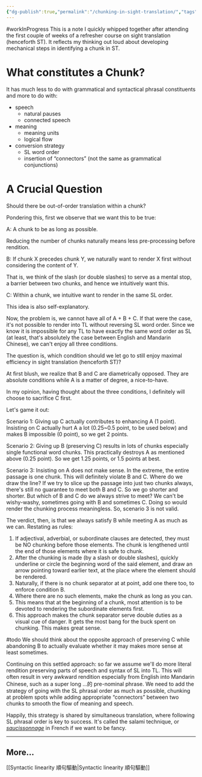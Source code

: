 ```yaml
---
{"dg-publish":true,"permalink":"/chunking-in-sight-translation/","tags":["#workInProgress","#todo"],"noteIcon":"2"}
---
```


#workInProgress 
This is a note I quickly whipped together after attending the first couple of weeks of a refresher course on sight translation (henceforth ST). It reflects my thinking out loud about developing mechanical steps in identifying a chunk in ST.

# What constitutes a Chunk?

It has much less to do with grammatical and syntactical phrasal constituents and more to do with:
- speech
	- natural pauses
	- connected speech
- meaning
	- meaning units
	- logical flow
- conversion strategy
	- SL word order
	- insertion of “connectors” (not the same as grammatical conjunctions)

# A Crucial Question

Should there be out-of-order translation within a chunk? 

Pondering this, first we observe that we want this to be true:

A: A chunk to be as long as possible.

Reducing the number of chunks naturally means less pre-processing before rendition.

B: If chunk X precedes chunk Y, we naturally want to render X first without considering the content of Y.

That is, we think of the slash (or double slashes) to serve as a mental stop, a barrier between two chunks, and hence we intuitively want this.

C: Within a chunk, we intuitive want to render in the same SL order.

This idea is also self-explanatory.

Now, the problem is, we cannot have all of A + B + C. If that were the case, it's not possible to render into TL without reversing SL word order. Since we know it is impossible for any TL to have exactly the same word order as SL (at least, that's absolutely the case between English and Mandarin Chinese), we can't enjoy all three conditions.

The question is, which condition should we let go to still enjoy maximal efficiency in sight translation (henceforth ST)?

At first blush, we realize that B and C are diametrically opposed. They are absolute conditions while A is a matter of degree, a nice-to-have.

In my opinion, having thought about the three conditions, I definitely will choose to sacrifice C first. 

Let's game it out:

Scenario 1: Giving up C actually contributes to enhancing A (1 point). Insisting on C actually hurt A a lot (0.25~0.5 point, to be used below) and makes B impossible (0 point), so we get 2 points.

Scenario 2: Giving up B (preserving C) results in lots of chunks especially single functional word chunks. This practically destroys A as mentioned above (0.25 point). So we get 1.25 points, or 1.5 points at best.

Scenario 3: Insisting on A does not make sense. In the extreme, the entire passage is one chunk. This will definitely violate B and C. Where do we draw the line? If we try to slice up the passage into just two chunks always, there's still no guarantee to meet both B and C. So we go shorter and shorter. But which of B and C do we always strive to meet? We can't be wishy-washy, sometimes going with B and sometimes C. Doing so would render the chunking process meaningless. So, scenario 3 is not valid.

The verdict, then, is that we always satisfy B while meeting A as much as we can. Restating as rules:

1. If adjectival, adverbial, or subordinate clauses are detected, they must be NO chunking before those elements. The chunk is lengthened until the end of those elements where it is safe to chunk.
2. After the chunking is made (by a slash or double slashes), quickly underline or circle the beginning word of the said element, and draw an arrow pointing toward earlier text, at the place where the element should be rendered.
3. Naturally, if there is no chunk separator at at point, add one there too, to enforce condition B.
4. Where there are no such elements, make the chunk as long as you can.
5. This means that at the beginning of a chunk, most attention is to be devoted to rendering the subordinate elements first.
6. This approach makes the chunk separator serve double duties as a visual cue of danger. It gets the most bang for the buck spent on chunking. This makes great sense.

#todo We should think about the opposite approach of preserving C while abandoning B to actually evaluate whether it may makes more sense at least sometimes.

Continuing on this settled approach: so far we assume we'll do more literal rendition preserving parts of speech and syntax of SL into TL. This will often result in very awkward rendition especially from English into Mandarin Chinese, such as a super long ...的 pre-nominal phrase. We need to add the strategy of going with the SL phrasal order as much as possible, chunking at problem spots while adding appropriate “connectors” between two chunks to smooth the flow of meaning and speech.

Happily, this strategy is shared by simultaneous translation, where following SL phrasal order is key to success. It's called the salami technique, or _[saucissonnage](https://en.wiktionary.org/wiki/saucissonnage)_ in French if we want to be fancy.

---
## More...

[[Syntactic linearity 順句驅動\|Syntactic linearity 順句驅動]]